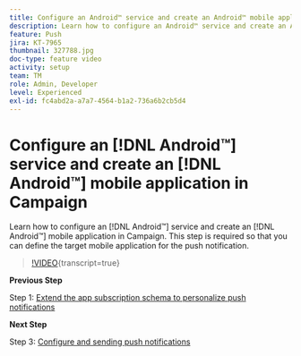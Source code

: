 ```yaml
---
title: Configure an Android™ service and create an Android™ mobile application in Campaign
description: Learn how to configure an Android™ service and create an Android™ mobile application in Campaign.
feature: Push
jira: KT-7965
thumbnail: 327788.jpg
doc-type: feature video
activity: setup
team: TM
role: Admin, Developer
level: Experienced
exl-id: fc4abd2a-a7a7-4564-b1a2-736a6b2cb5d4
---
```

# Configure an [!DNL Android™] service and create an [!DNL Android™] mobile application in Campaign

Learn how to configure an [!DNL Android™] service and create an [!DNL Android™] mobile application in Campaign. This step is required so that you can define the target mobile application for the push notification.

>[!VIDEO](https://video.tv.adobe.com/v/327788?quality=12&learn=on){transcript=true}
 
**Previous Step**

Step 1: [Extend the app subscription schema to personalize push notifications](/help/tutorial-get-started-with-push-notifications-for-android/extend-the-app-subscription-schema.md)

**Next Step**

Step 3: [Configure and sending push notifications](/help/tutorial-get-started-with-push-notifications-for-android/configure-and-send-push-notifications.md)
